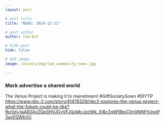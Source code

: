 ```yaml
---
layout: post

# post title
title: "NEWS: 2019-12-21"

# post author
author: tzm-bot

# hide post
hide: false

# SEO image
image: /assets/img/tzm_community_news.jpg

---
```


### Mark advertise a shared world

The Venus Project is making it to mainstream!  #GiftSocietySown #DIYTP   
https://www.nbc-2.com/story/41478329/nbc2-explores-the-venus-project-what-the-future-could-be-like?fbclid=IwAR2AxZQe3HVJGyVFJQoMcJqzWk_Xj8cZqW5BsiC0n0NNFhUspP3ayEQWkVU  



